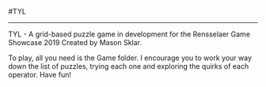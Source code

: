#TYL
______
TYL - A grid-based puzzle game in development for the Rensselaer Game Showcase 2019
Created by Mason Sklar.

To play, all you need is the Game folder.
I encourage you to work your way down the list of puzzles, trying each one and exploring the quirks of each operator. Have fun!
